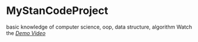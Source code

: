 # MyStanCodeProject
basic knowledge of computer science, oop, data structure, algorithm
Watch the *[Demo Video](https://www.youtube.com/playlist?app=desktop&list=PL6FWNwNPGCE56gP3lxhYPLoUbqE_unUiP)*
